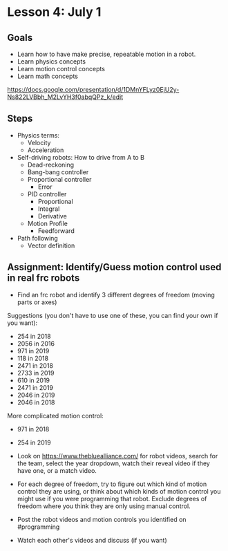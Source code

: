 # Lesson 4: July 1

## Goals
- Learn how to have make precise, repeatable motion in a robot.
- Learn physics concepts
- Learn motion control concepts
- Learn math concepts

https://docs.google.com/presentation/d/1DMnYFLyz0EjU2y-Ns822LVBbh_M2LvYH3f0abqQPz_k/edit

## Steps
- Physics terms:
  - Velocity
  - Acceleration
- Self-driving robots: How to drive from A to B
  - Dead-reckoning
  - Bang-bang controller
  - Proportional controller
    - Error
  - PID controller
    - Proportional
    - Integral
    - Derivative
  - Motion Profile
    - Feedforward
- Path following
  - Vector definition

## Assignment: Identify/Guess motion control used in real frc robots

- Find an frc robot and identify 3 different degrees of freedom (moving parts or axes)

Suggestions (you don't have to use one of these, you can find your own if you want):

- 254 in 2018
- 2056 in 2016
- 971 in 2019
- 118 in 2018
- 2471 in 2018
- 2733 in 2019
- 610 in 2019
- 2471 in 2019
- 2046 in 2019
- 2046 in 2018

More complicated motion control:
- 971 in 2018
- 254 in 2019

- Look on https://www.thebluealliance.com/ for robot videos, search for the team, select the year dropdown, watch their reveal video if they have one, or a match video.
- For each degree of freedom, try to figure out which kind of motion control they are using, or think about which kinds of motion control you might use if you were programming that robot. Exclude degrees of freedom where you think they are only using manual control.
- Post the robot videos and motion controls you identified on #programming
- Watch each other's videos and discuss (if you want)
